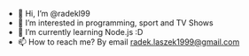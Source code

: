 - 👋 Hi, I’m @radekl99
- 👀 I’m interested in programming, sport and TV Shows
- 🌱 I’m currently learning Node.js :D
- 📫 How to reach me? By email radek.laszek1999@gmail.com

<!---
radekl99/radekl99 is a ✨ special ✨ repository because its `README.md` (this file) appears on your GitHub profile.
You can click the Preview link to take a look at your changes.
--->
